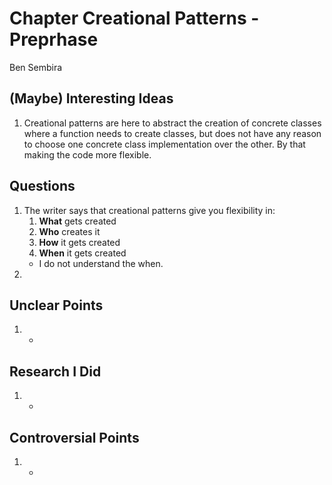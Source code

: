 # Chapter Creational Patterns - Preprhase
Ben Sembira

## (Maybe) Interesting Ideas
1. Creational patterns are here to abstract the creation of concrete classes where a function needs to create classes, but does not have any reason to choose one concrete class implementation over the other. By that making the code more flexible.

## Questions
1. The writer says that creational patterns give you flexibility in:
    1. **What** gets created
    1. **Who** creates it
    1. **How** it gets created
    1. **When** it gets created
    * I do not understand the when.
1. 

## Unclear Points
1. -

## Research I Did
1. -

## Controversial Points
1. -

